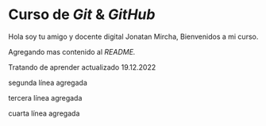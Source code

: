 # Curso de _Git_ & _GitHub_

Hola soy tu amigo y docente digital Jonatan Mircha, Bienvenidos a mi curso.

Agregando mas contenido al _README._

Tratando de aprender actualizado 19.12.2022

segunda línea agregada

tercera línea agregada

cuarta línea agregada
